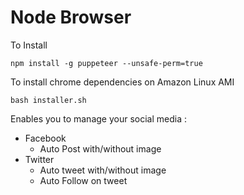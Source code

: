 # Node Browser

To Install 
```
npm install -g puppeteer --unsafe-perm=true
```
To install chrome dependencies on Amazon Linux AMI 
```
bash installer.sh
```


Enables you to manage your social media :    
- Facebook   
  - Auto Post with/without image  
- Twitter  
  - Auto tweet with/without image  
  - Auto Follow on tweet
